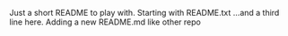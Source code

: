 Just a short README to play with.
Starting with README.txt
...and a third line here.
Adding a new README.md like other repo
